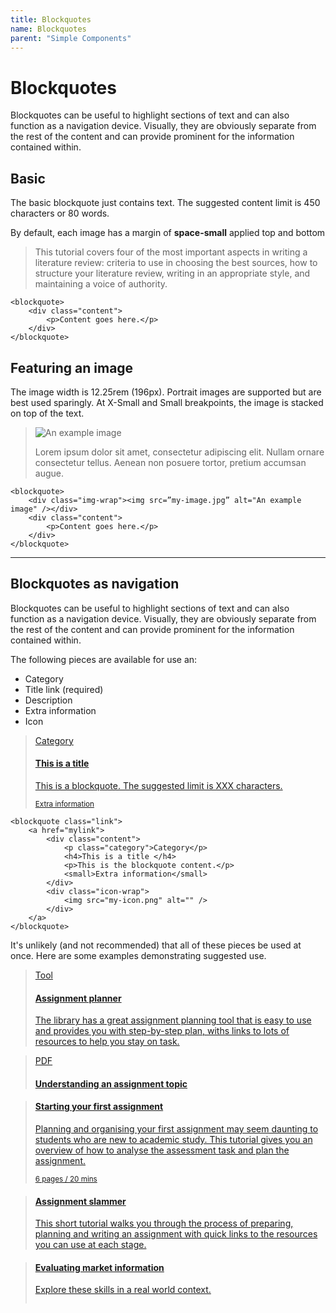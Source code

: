 ```yaml
---
title: Blockquotes
name: Blockquotes
parent: "Simple Components"
---
```

<h1 class="margin-top-zero">Blockquotes</h1>
<p class="lead">Blockquotes can be useful to highlight sections of text and can also function as a navigation device. Visually, they are obviously separate from the rest of the content and can provide prominent for the information contained within.</p>
<h2>Basic</h2>
<p>The basic blockquote just contains text. The suggested content limit is 450 characters or 80 words.</p>
<p>By default, each image has a margin of <strong>space-small</strong> applied top and bottom</p>
<blockquote>
    <div class="content">
        <p>This tutorial covers four of the most important aspects in writing a literature review: criteria to use in choosing the best sources, how to structure your literature review, writing in an appropriate style, and maintaining a voice of authority.</p>
    </div>
</blockquote>
<div class="highlight">
<pre class="chroma">
<code class="language-html">&lt;blockquote&gt;
    &lt;div class=&quot;content&quot;&gt;
        &lt;p&gt;Content goes here.&lt;/p&gt;
    &lt;/div&gt;
&lt;/blockquote&gt;</code>
</pre></div>
<h2>Featuring an image</h2>
The image width is 12.25rem (196px). Portrait images are supported but are best used sparingly. At X-Small and Small breakpoints, the image is stacked on top of the text.
<blockquote>
    <div class="img-wrap"><img src="../../images/img-example-graph.png" alt="An example image" /></div>
    <div class="content"><p>Lorem ipsum dolor sit amet, consectetur adipiscing elit. Nullam ornare consectetur tellus. Aenean non posuere tortor, pretium accumsan augue. </p></div>
</blockquote>
<div class="highlight">
<pre class="chroma">
<code class="language-html">&lt;blockquote&gt;
    &lt;div class=&quot;img-wrap&quot;&gt;&lt;img src=&rdquo;my-image.jpg&rdquo; alt=&quot;An example image&quot; /&gt;&lt;/div&gt;
    &lt;div class=&quot;content&quot;&gt;
		&lt;p&gt;Content goes here.&lt;/p&gt;
	&lt;/div&gt;
&lt;/blockquote&gt;</code>
</pre></div>
<hr class="xl" />
<h2>Blockquotes as navigation</h2>
<p>Blockquotes can be useful to highlight sections of text and can also function as a navigation device. Visually, they are obviously separate from the rest of the content and can provide prominent for the information contained within.
</p>
<p>The following pieces are available for use an:</p>
<ul>
	<li>Category</li>
	<li>Title link (required)</li>
	<li>Description</li>
	<li>Extra information</li>
	<li>Icon</li>
</ul>
<blockquote class="link">
	<a href="../../visual/links">
        <div class="content">
            <p class="category">Category</p>
            <h4>This is a title </h4>
            <p>This is a blockquote. The suggested limit is XXX characters.</p>
            <small>Extra information</small>
        </div>
        <div class="icon-wrap"><img src="../../images/icon-llcc-large.svg" alt="" /></div>
    </a>
</blockquote>
<div class="highlight">
<pre class="chroma">
<code class="language-html">&lt;blockquote class=&quot;link&quot;&gt;
	&lt;a href=&quot;mylink&quot;&gt;
		&lt;div class=&quot;content&quot;&gt;
			&lt;p class=&quot;category&quot;&gt;Category&lt;/p&gt;
			&lt;h4&gt;This is a title &lt;/h4&gt;
			&lt;p&gt;This is the blockquote content.&lt;/p&gt;
			&lt;small&gt;Extra information&lt;/small&gt;
		&lt;/div&gt;
		&lt;div class=&quot;icon-wrap&quot;&gt;
			&lt;img src=&quot;my-icon.png&quot; alt=&quot;&quot; /&gt;
		&lt;/div&gt;
	&lt;/a&gt;
&lt;/blockquote&gt;</code>
</pre></div>
<p>It's unlikely (and not recommended) that all of these pieces be used at once. Here are some examples demonstrating suggested use.</p>
<!-- START blockquote -->
<blockquote class="link">
	<a href="../../visual/links">
        <div class="content">
            <p class="category">Tool</p>
            <h4>Assignment planner</h4>
            <p>The library has a great assignment planning tool that is easy to use and provides you with <span class="nowrap">step-by-step</span> plan, withs links to lots of resources to help you stay on task.</p>
        </div>
    </a>
</blockquote>
<!-- END blockquote -->
<!-- START blockquote -->
<blockquote class="link">
	<a href="../../visual/links">
        <div class="content">
            <p class="category">PDF</p>
            <h4>Understanding an assignment topic</h4>
        </div>
    </a>
</blockquote>
<!-- END blockquote -->
<!-- START blockquote -->
<blockquote class="link">
	<a href="../../visual/links">
        <div class="content">
            <h4>Starting your first assignment</h4>
            <p>Planning and organising your first assignment may seem daunting to students who are new to academic study. This tutorial gives you an overview of how to analyse the assessment task and plan the assignment.</p>
            <small>6 pages / 20 mins</small>
        </div>
    </a>
</blockquote>
<!-- END blockquote -->
<!-- START blockquote -->
<blockquote class="link">
	<a href="../../visual/links">
        <div class="content">
            <h4>Assignment slammer</h4>
            <p>This short tutorial walks you through the process of preparing, planning and writing an assignment with quick links to the resources you can use at each stage.</p>
        </div>
    </a>
</blockquote>
<!-- END blockquote -->
<!-- START blockquote -->
<blockquote class="link">
	<a href="../../visual/links">
        <div class="content">
            <h4>Evaluating market information</h4>
            <p>Explore these skills in a real world context.</p>
        </div>
        <div class="icon-wrap"><img src="../../images/icon-llcc-large.svg" alt="" /></div>
    </a>
</blockquote>
<!-- END blockquote -->

